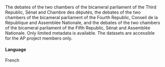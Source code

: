 The debates of the two chambers of the bicameral parliament of the Third Republic, Sénat and Chambre des députés, the debates of the two chambers of the bicameral parliament of the Fourth Republic, Conseil de la République and Assemblée Nationale, and the debates of the two chambers of the bicameral parliament of the Fifth Republic, Sénat and Assemblée Nationale. Only limited metadata is available. The datasets are accessible for the AP project members only.

#### Language
French
